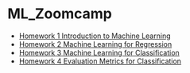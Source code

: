 # ML_Zoomcamp

- [Homework 1 Introduction to Machine Learning](https://github.com/KateK1/ML_Zoomcamp/blob/main/ML%20Zoomcamp%20HW1.ipynb) 
- [Homework 2 Machine Learning for Regression](https://github.com/KateK1/ML_Zoomcamp/blob/main/ML%20Zoomcpam%20HW2.ipynb) 
- [Homework 3 Machine Learning for Classification](https://github.com/KateK1/ML_Zoomcamp/blob/main/ML%20Zoomcamp%20HW3.ipynb) 
- [Homework 4 Evaluation Metrics for Classification](https://github.com/KateK1/ML_Zoomcamp/blob/main/ML%20Zoomcamp%20HW4.ipynb)
